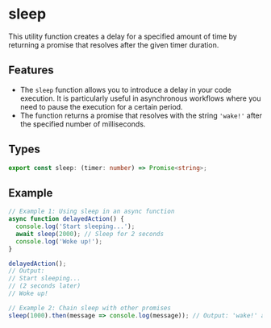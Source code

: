 # sleep

This utility function creates a delay for a specified amount of time by returning a promise that resolves after the given timer duration.

## Features

- The `sleep` function allows you to introduce a delay in your code execution. It is particularly useful in asynchronous workflows where you need to pause the execution for a certain period.
- The function returns a promise that resolves with the string `'wake!'` after the specified number of milliseconds.

## Types

```typescript
export const sleep: (timer: number) => Promise<string>;
```

## Example

```typescript
// Example 1: Using sleep in an async function
async function delayedAction() {
  console.log('Start sleeping...');
  await sleep(2000); // Sleep for 2 seconds
  console.log('Woke up!');
}

delayedAction();
// Output:
// Start sleeping...
// (2 seconds later)
// Woke up!

// Example 2: Chain sleep with other promises
sleep(1000).then(message => console.log(message)); // Output: 'wake!' after 1 second
```
